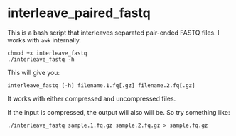 # interleave_paired_fastq
This is a bash script that interleaves separated pair-ended FASTQ files. I works with `awk` internally.


    chmod +x interleave_fastq
    ./interleave_fastq -h

This will give you:

    interleave_fastq [-h] filename.1.fq[.gz] filename.2.fq[.gz]

It works with either compressed and uncompressed files.

If the input is compressed, the output will also will be.
So try something like:

    ./interleave_fastq sample.1.fq.gz sample.2.fq.gz > sample.fq.gz

